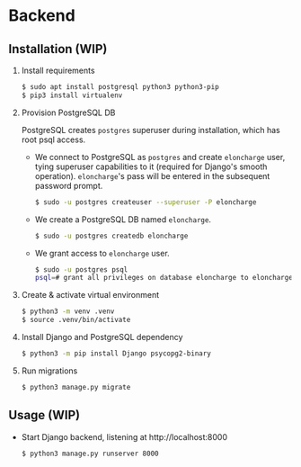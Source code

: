 # Backend

## Installation (WIP)

1. Install requirements

    ```bash
    $ sudo apt install postgresql python3 python3-pip
    $ pip3 install virtualenv
    ```

2. Provision PostgreSQL DB

    PostgreSQL creates `postgres` superuser during installation, which has root
    psql access.

    - We connect to PostgreSQL as `postgres` and create `eloncharge` user, tying
    superuser capabilities to it (required for Django's smooth operation).
    `eloncharge`'s pass will be entered in the subsequent password prompt.

        ```bash
        $ sudo -u postgres createuser --superuser -P eloncharge
        ```

    - We create a PostgreSQL DB named `eloncharge`.

        ```bash
        $ sudo -u postgres createdb eloncharge
        ```

    - We grant access to `eloncharge` user.

        ```bash
        $ sudo -u postgres psql
        psql=# grant all privileges on database eloncharge to eloncharge;
        ```

3. Create & activate virtual environment

    ```bash
    $ python3 -m venv .venv
    $ source .venv/bin/activate
    ```

4. Install Django and PostgreSQL dependency

    ```bash
    $ python3 -m pip install Django psycopg2-binary
    ```

5. Run migrations

    ```bash
    $ python3 manage.py migrate
    ```

## Usage (WIP)

- Start Django backend, listening at http://localhost:8000

    ```bash
    $ python3 manage.py runserver 8000
    ```
